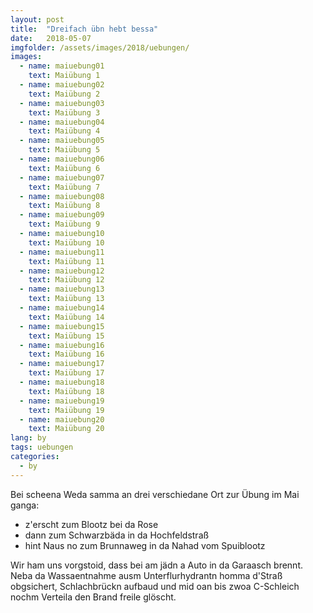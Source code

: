 ```yaml
---
layout: post
title:  "Dreifach übn hebt bessa"
date:   2018-05-07
imgfolder: /assets/images/2018/uebungen/
images:
  - name: maiuebung01
    text: Maiübung 1
  - name: maiuebung02
    text: Maiübung 2
  - name: maiuebung03
    text: Maiübung 3
  - name: maiuebung04
    text: Maiübung 4
  - name: maiuebung05
    text: Maiübung 5
  - name: maiuebung06
    text: Maiübung 6
  - name: maiuebung07
    text: Maiübung 7
  - name: maiuebung08
    text: Maiübung 8
  - name: maiuebung09
    text: Maiübung 9
  - name: maiuebung10
    text: Maiübung 10
  - name: maiuebung11
    text: Maiübung 11
  - name: maiuebung12
    text: Maiübung 12
  - name: maiuebung13
    text: Maiübung 13
  - name: maiuebung14
    text: Maiübung 14
  - name: maiuebung15
    text: Maiübung 15
  - name: maiuebung16
    text: Maiübung 16
  - name: maiuebung17
    text: Maiübung 17
  - name: maiuebung18
    text: Maiübung 18
  - name: maiuebung19
    text: Maiübung 19
  - name: maiuebung20
    text: Maiübung 20
lang: by
tags: uebungen
categories:
  - by
---
```

Bei scheena Weda samma an drei verschiedane Ort zur Übung im Mai ganga:

* z'erscht zum Blootz bei da Rose
* dann zum Schwarzbäda in da Hochfeldstraß
* hint Naus no zum Brunnaweg in da Nahad vom Spuiblootz

Wir ham uns vorgstoid, dass bei am jädn a Auto in da Garaasch brennt. Neba da Wassaentnahme ausm Unterflurhydrantn homma d'Straß obgsichert, Schlachbrückn aufbaud und mid oan bis zwoa C-Schleich nochm Verteila den Brand freile glöscht.
